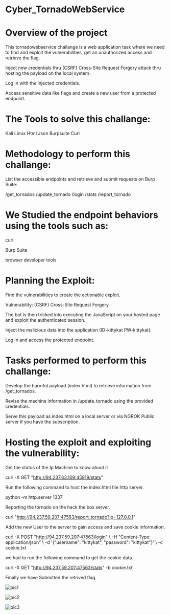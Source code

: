 # Cyber_TornadoWebService

# **Overview of the project**

This tornadowebservice challange is a web application task where we need to find and exploit the vulnerabilities, get an unauthorized access and retrieve the flag.

Inject new credentials thru (CSRF) Cross-Site Request Forgery attack thru hosting the payload on the local system .

Log in with the injected credentials.

Access sensitive data like flags and create a new user from a protected endpoint.

# **The Tools to solve this challange:**

Kali Linux
Html
Json
Burpsuite
Curl

# **Methodology to perform this challange:**

List the accessible endpoints and retrieve and submit requests on Burp Suite:

/get_tornados
/update_tornado
/login
/stats
/report_tornado

# **We Studied the endpoint behaviors using the tools such as:**

curl

Burp Suite

browser developer tools

# **Planning the Exploit:**

Find the vulnerabilities to create the actionable exploit.

Vulnerability: (CSRF) Cross-Site Request Forgery

The bot is then tricked into executing the JavaScript on your hosted page and exploit the authenticated session.

Inject the malicious data into the application (ID-kittykat PW-kittykat).

Log in and access the protected endpoint.

# **Tasks performed to perform this challange:**

Develop the harmful payload (index.html) to retrieve information from /get_tornados.

Revise the machine information in /update_tornado using the provided credentials.

Serve this payload as index.html on a local server or via NGROK Public server if you have the subscription.

# **Hosting the exploit and exploiting the vulnerability:**

Get the status of the Ip Machine to know about it

curl -X GET "http://94.237.63.109:45919/stats"

Run the following command to host the index.html file http server.

python -m http.server 1337

Reporting the tornado on the hack the box server.

curl "http://94.237.59.207:47563/report_tornado?ip=127.0.0.1"

Add the new User to the server to gain access and save cookie information.

curl -X POST "http://94.237.59.207:47563/login" \            -H "Content-Type: application/json" \ -d '{"username": "kittykat", "password": "kittykat"}' \ -c cookie.txt 

we had to run the following command to get the cookie data.

curl -X GET "http://94.237.59.207:47563/stats" -b cookie.txt

Finally we have Submitted the retrived flag.


![pic1](https://github.com/user-attachments/assets/1b103e9a-cc89-4c9a-a5c0-81341ec3f3f3)

![pic2](https://github.com/user-attachments/assets/c6ac2174-f7b1-47dc-9d0a-cc03f77047b2)

![pic3](https://github.com/user-attachments/assets/30e4f880-68e9-4325-a715-cdf07484c2ef)

